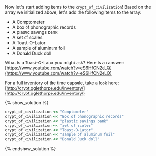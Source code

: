 Now let's start adding items to the `crypt_of_civilization`! 
Based on the array we initialized above, let's add the following items to the array:

* A Comptometer
* A box of phonographic records
* A plastic savings bank
* A set of scales
* A Toast-O-Lator
* A sample of aluminum foil
* A Donald Duck doll

What is a Toast-O-Lator you might ask? Here is an answer: 
[https://www.youtube.com/watch?v=eS6HfCN2eLQ](https://www.youtube.com/watch?v=eS6HfCN2eLQ)

For a full inventory of the time capsule, take a look here:
[http://crypt.oglethorpe.edu/inventory/](http://crypt.oglethorpe.edu/inventory/)

{% show_solution %}
```ruby
crypt_of_civilization << "Comptometer"
crypt_of_civilization << "Box of phonographic records"
crypt_of_civilization << "plastic savings bank"
crypt_of_civilization << "set of scales"
crypt_of_civilization << "Toast-O-Lator"
crypt_of_civilization << "sample of aluminum foil"
crypt_of_civilization << "Donald Duck doll"
```
{% endshow_solution %}
